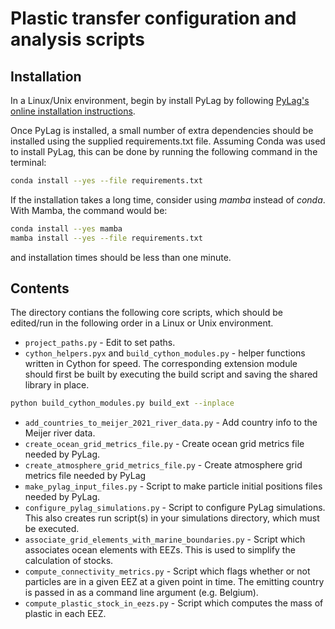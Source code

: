 # Plastic transfer configuration and analysis scripts

## Installation

In a Linux/Unix environment, begin by install PyLag by following [PyLag's online installation instructions](https://pylag.readthedocs.io/en/latest/install/installation.html).

Once PyLag is installed, a small number of extra dependencies should be installed
using the supplied requirements.txt file. Assuming Conda was used to install PyLag, this can be done by running the following
command in the terminal:

```bash
conda install --yes --file requirements.txt
```

If the installation takes a long time, consider using *mamba* instead of *conda*. With Mamba, the command would be:

```bash
conda install --yes mamba
mamba install --yes --file requirements.txt
```

and installation times should be less than one minute.

## Contents

The directory contians the following core scripts, which should be edited/run in the following order in a Linux or Unix environment.

* `project_paths.py` - Edit to set paths.
* `cython_helpers.pyx` and `build_cython_modules.py` - helper functions written in Cython for speed. The corresponding extension module should first be built by executing the build script and saving the shared library in place.

```bash
python build_cython_modules.py build_ext --inplace
```

* `add_countries_to_meijer_2021_river_data.py` - Add country info to the Meijer river data.
* `create_ocean_grid_metrics_file.py` - Create ocean grid metrics file needed by PyLag.
* `create_atmosphere_grid_metrics_file.py` - Create atmosphere grid metrics file needed by PyLag
* `make_pylag_input_files.py` - Script to make particle initial positions files needed by PyLag.
* `configure_pylag_simulations.py` - Script to configure PyLag simulations. This also creates run script(s) in your simulations directory, which must be executed.
* `associate_grid_elements_with_marine_boundaries.py` - Script which associates ocean elements with EEZs. This is used to simplify the calculation of stocks.
* `compute_connectivity_metrics.py` - Script which flags whether or not particles are in a given EEZ at a given point in time. The emitting country is passed in as a command line argument (e.g. Belgium).
* `compute_plastic_stock_in_eezs.py` - Script which computes the mass of plastic in each EEZ.